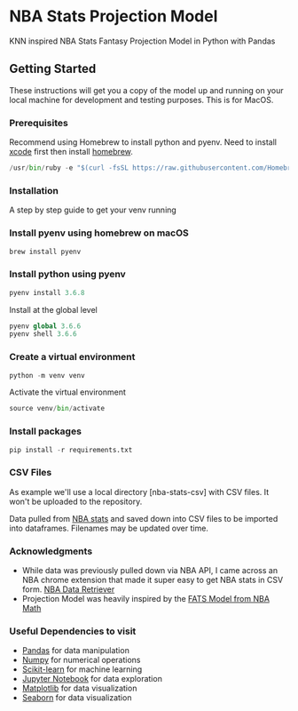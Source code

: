 # NBA Stats Projection Model

KNN inspired NBA Stats Fantasy Projection Model in Python with Pandas

## Getting Started

These instructions will get you a copy of the model up and running on your local machine for development and testing purposes. This is for MacOS.

### Prerequisites

Recommend using Homebrew to install python and pyenv. Need to install [xcode](https://itunes.apple.com/us/app/xcode/id497799835?mt=12) first then install [homebrew](https://brew.sh/).

```py
/usr/bin/ruby -e "$(curl -fsSL https://raw.githubusercontent.com/Homebrew/install/master/install)"
```

### Installation

A step by step guide to get your venv running

### **Install pyenv using homebrew on macOS**

```py
brew install pyenv
```

### **Install python using pyenv**

```py
pyenv install 3.6.8
```

Install at the global level

```py
pyenv global 3.6.6
pyenv shell 3.6.6
```

### **Create a virtual environment**

```py
python -m venv venv
```

Activate the virtual environment

```py
source venv/bin/activate
```

### **Install packages**

```py
pip install -r requirements.txt
```

### CSV Files

As example we'll use a local directory [nba-stats-csv] with CSV files. It won't be uploaded to the repository.

Data pulled from [NBA stats](https://stats.nba.com/) and saved down into CSV files to be imported into dataframes. Filenames may be updated over time.

### Acknowledgments

- While data was previously pulled down via NBA API, I came across an NBA chrome extension that made it super easy to get NBA stats in CSV form. [NBA Data Retriever](https://chrome.google.com/webstore/detail/nba-data-retriever/cibebblabkdibhnidfnipfnjkfbcmeha?hl=en)
- Projection Model was heavily inspired by the [FATS Model from NBA Math](https://nbamath.com/fats-model/)

### Useful Dependencies to visit

- [Pandas](https://pandas.pydata.org/) for data manipulation
- [Numpy](http://www.numpy.org/) for numerical operations
- [Scikit-learn](https://scikit-learn.org/stable/) for machine learning
- [Jupyter Notebook](https://jupyter.org/) for data exploration
- [Matplotlib](https://matplotlib.org/) for data visualization
- [Seaborn](https://seaborn.pydata.org/) for data visualization
